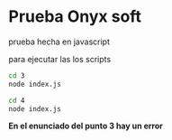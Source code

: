 # Prueba Onyx soft

prueba hecha en javascript

para ejecutar las los scripts
```bash
cd 3
node index.js
```

```bash
cd 4
node index.js
```

<b> En el enunciado del punto 3 hay un error </b>
